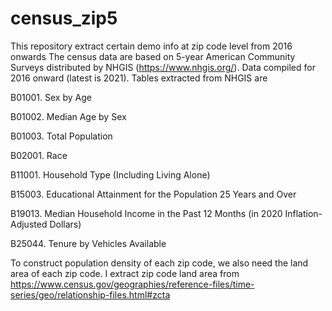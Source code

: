 # census_zip5
This repository extract certain demo info at zip code level from 2016 onwards
The census data are based on 5-year American Community Surveys distributed by NHGIS (https://www.nhgis.org/).
Data compiled for 2016 onward (latest is 2021). Tables extracted from NHGIS are

B01001. Sex by Age

B01002. Median Age by Sex

B01003. Total Population

B02001. Race

B11001. Household Type (Including Living Alone)

B15003. Educational Attainment for the Population 25 Years and Over

B19013. Median Household Income in the Past 12 Months (in 2020 Inflation-Adjusted Dollars)

B25044. Tenure by Vehicles Available

To construct population density of each zip code, we also need the land area of each zip code. I extract zip code land area from https://www.census.gov/geographies/reference-files/time-series/geo/relationship-files.html#zcta
